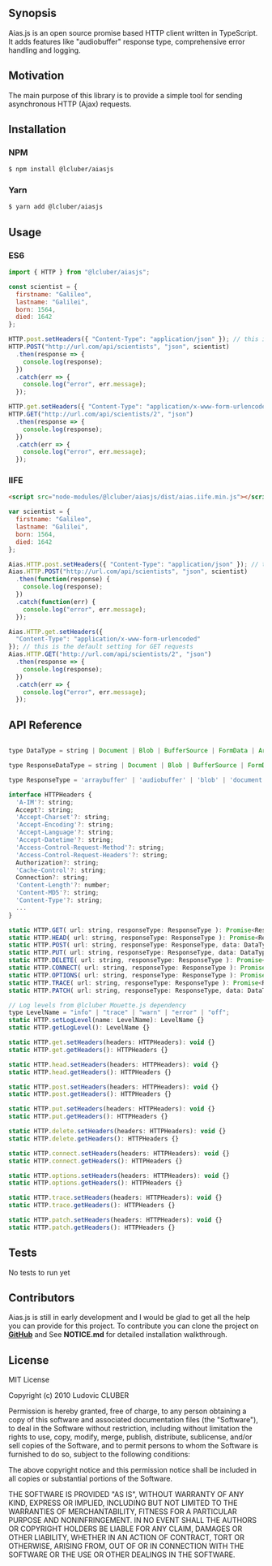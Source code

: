 ## Synopsis

Aias.js is an open source promise based HTTP client written in TypeScript.
It adds features like "audiobuffer" response type, comprehensive error handling and logging.

## Motivation

The main purpose of this library is to provide a simple tool for sending asynchronous HTTP (Ajax) requests.

## Installation

### NPM

```bash
$ npm install @lcluber/aiasjs
```

### Yarn

```bash
$ yarn add @lcluber/aiasjs
```

## Usage

### ES6

```javascript
import { HTTP } from "@lcluber/aiasjs";

const scientist = {
  firstname: "Galileo",
  lastname: "Galilei",
  born: 1564,
  died: 1642
};

HTTP.post.setHeaders({ "Content-Type": "application/json" }); // this is the default setting for POST requests
HTTP.POST("http://url.com/api/scientists", "json", scientist)
  .then(response => {
    console.log(response);
  })
  .catch(err => {
    console.log("error", err.message);
  });

HTTP.get.setHeaders({ "Content-Type": "application/x-www-form-urlencoded" }); // this is the default setting for GET requests
HTTP.GET("http://url.com/api/scientists/2", "json")
  .then(response => {
    console.log(response);
  })
  .catch(err => {
    console.log("error", err.message);
  });
```

### IIFE

```html
<script src="node-modules/@lcluber/aiasjs/dist/aias.iife.min.js"></script>
```

```javascript
var scientist = {
  firstname: "Galileo",
  lastname: "Galilei",
  born: 1564,
  died: 1642
};

Aias.HTTP.post.setHeaders({ "Content-Type": "application/json" }); // this is the default setting for POST requests
Aias.HTTP.POST("http://url.com/api/scientists", "json", scientist)
  .then(function(response) {
    console.log(response);
  })
  .catch(function(err) {
    console.log("error", err.message);
  });

Aias.HTTP.get.setHeaders({
  "Content-Type": "application/x-www-form-urlencoded"
}); // this is the default setting for GET requests
Aias.HTTP.GET("http://url.com/api/scientists/2", "json")
  .then(response => {
    console.log(response);
  })
  .catch(err => {
    console.log("error", err.message);
  });
```

## API Reference

```javascript

type DataType = string | Document | Blob | BufferSource | FormData | ArrayBufferView | ArrayBuffer | FormData | URLSearchParams | ReadableStream | Object | null;

type ResponseDataType = string | Document | Blob | BufferSource | FormData | ArrayBufferView | ArrayBuffer | AudioBuffer | FormData | URLSearchParams | ReadableStream | Object | null;

type ResponseType = 'arraybuffer' | 'audiobuffer' | 'blob' | 'document' | 'json' | 'text' | '';

interface HTTPHeaders {
  'A-IM'?: string;
  Accept?: string;
  'Accept-Charset'?: string;
  'Accept-Encoding'?: string;
  'Accept-Language'?: string;
  'Accept-Datetime'?: string;
  'Access-Control-Request-Method'?: string;
  'Access-Control-Request-Headers'?: string;
  Authorization?: string;
  'Cache-Control'?: string;
  Connection?: string;
  'Content-Length'?: number;
  'Content-MD5'?: string;
  'Content-Type'?: string;
  ...
}

static HTTP.GET( url: string, responseType: ResponseType ): Promise<ResponseDataType> {}
static HTTP.HEAD( url: string, responseType: ResponseType ): Promise<ResponseDataType> {}
static HTTP.POST( url: string, responseType: ResponseType, data: DataType ): Promise<ResponseDataType> {}
static HTTP.PUT( url: string, responseType: ResponseType, data: DataType ): Promise<ResponseDataType> {}
static HTTP.DELETE( url: string, responseType: ResponseType ): Promise<ResponseDataType> {}
static HTTP.CONNECT( url: string, responseType: ResponseType ): Promise<ResponseDataType> {}
static HTTP.OPTIONS( url: string, responseType: ResponseType ): Promise<ResponseDataType> {}
static HTTP.TRACE( url: string, responseType: ResponseType ): Promise<ResponseDataType> {}
static HTTP.PATCH( url: string, responseType: ResponseType, data: DataType ): Promise<ResponseDataType> {}

// Log levels from @lcluber Mouette.js dependency
type LevelName = "info" | "trace" | "warn" | "error" | "off";
static HTTP.setLogLevel(name: LevelName): LevelName {}
static HTTP.getLogLevel(): LevelName {}

static HTTP.get.setHeaders(headers: HTTPHeaders): void {}
static HTTP.get.getHeaders(): HTTPHeaders {}

static HTTP.head.setHeaders(headers: HTTPHeaders): void {}
static HTTP.head.getHeaders(): HTTPHeaders {}

static HTTP.post.setHeaders(headers: HTTPHeaders): void {}
static HTTP.post.getHeaders(): HTTPHeaders {}

static HTTP.put.setHeaders(headers: HTTPHeaders): void {}
static HTTP.put.getHeaders(): HTTPHeaders {}

static HTTP.delete.setHeaders(headers: HTTPHeaders): void {}
static HTTP.delete.getHeaders(): HTTPHeaders {}

static HTTP.connect.setHeaders(headers: HTTPHeaders): void {}
static HTTP.connect.getHeaders(): HTTPHeaders {}

static HTTP.options.setHeaders(headers: HTTPHeaders): void {}
static HTTP.options.getHeaders(): HTTPHeaders {}

static HTTP.trace.setHeaders(headers: HTTPHeaders): void {}
static HTTP.trace.getHeaders(): HTTPHeaders {}

static HTTP.patch.setHeaders(headers: HTTPHeaders): void {}
static HTTP.patch.getHeaders(): HTTPHeaders {}
```

## Tests

No tests to run yet

## Contributors

Aias.js is still in early development and I would be glad to get all the help you can provide for this project.
To contribute you can clone the project on **[GitHub](https://github.com/LCluber/Aias.js)** and See **NOTICE.md** for detailed installation walkthrough.

## License

MIT License

Copyright (c) 2010 Ludovic CLUBER

Permission is hereby granted, free of charge, to any person obtaining a copy
of this software and associated documentation files (the "Software"), to deal
in the Software without restriction, including without limitation the rights
to use, copy, modify, merge, publish, distribute, sublicense, and/or sell
copies of the Software, and to permit persons to whom the Software is
furnished to do so, subject to the following conditions:

The above copyright notice and this permission notice shall be included in all
copies or substantial portions of the Software.

THE SOFTWARE IS PROVIDED "AS IS", WITHOUT WARRANTY OF ANY KIND, EXPRESS OR
IMPLIED, INCLUDING BUT NOT LIMITED TO THE WARRANTIES OF MERCHANTABILITY,
FITNESS FOR A PARTICULAR PURPOSE AND NONINFRINGEMENT. IN NO EVENT SHALL THE
AUTHORS OR COPYRIGHT HOLDERS BE LIABLE FOR ANY CLAIM, DAMAGES OR OTHER
LIABILITY, WHETHER IN AN ACTION OF CONTRACT, TORT OR OTHERWISE, ARISING FROM,
OUT OF OR IN CONNECTION WITH THE SOFTWARE OR THE USE OR OTHER DEALINGS IN THE
SOFTWARE.
